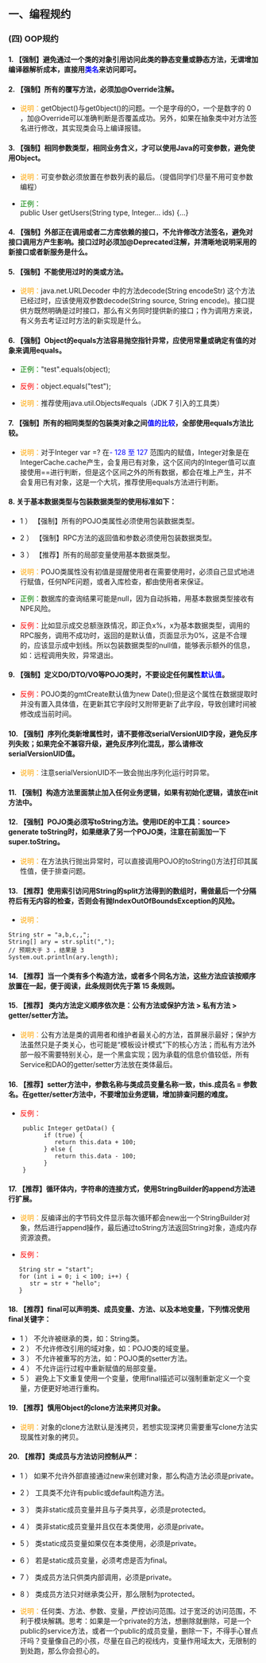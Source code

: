 ## 一、编程规约

### (四) OOP规约

#### 1. 【强制】避免通过一个类的对象引用访问此类的静态变量或静态方法，无谓增加编译器解析成本，直接用<font color="blue">类名</font>来访问即可。

#### 2. 【强制】所有的覆写方法，必须加@Override注解。

- <font color="orange">说明：</font>getObject()与get0bject()的问题。一个是字母的O，一个是数字的 0 ，加@Override可以准确判断是否覆盖成功。另外，如果在抽象类中对方法签名进行修改，其实现类会马上编译报错。

#### 3. 【强制】相同参数类型，相同业务含义，才可以使用Java的可变参数，避免使用Object。

- <font color="orange">说明：</font>可变参数必须放置在参数列表的最后。（提倡同学们尽量不用可变参数编程）

- <font color="green">正例：</font>  
public User getUsers(String type, Integer... ids) {...}  

#### 4. 【强制】外部正在调用或者二方库依赖的接口，不允许修改方法签名，避免对接口调用方产生影响。接口过时必须加@Deprecated注解，并清晰地说明采用的新接口或者新服务是什么。

#### 5. 【强制】不能使用过时的类或方法。

- <font color="orange">说明：</font>java.net.URLDecoder 中的方法decode(String encodeStr) 这个方法已经过时，应该使用双参数decode(String source, String encode)。接口提供方既然明确是过时接口，那么有义务同时提供新的接口；作为调用方来说，有义务去考证过时方法的新实现是什么。

#### 6. 【强制】Object的equals方法容易抛空指针异常，应使用常量或确定有值的对象来调用equals。

- <font color="green">正例：</font>"test".equals(object);

- <font color="red">反例：</font>object.equals("test");

- <font color="orange">说明：</font>推荐使用java.util.Objects#equals（JDK 7 引入的工具类）

#### 7. 【强制】所有的相同类型的包装类对象之间<font color="blue">值的比较</font>，全部使用equals方法比较。

- <font color="orange">说明：</font>对于Integer var =? 在<font color="blue">- 128 至 127</font> 范围内的赋值，Integer对象是在IntegerCache.cache产生，会复用已有对象，这个区间内的Integer值可以直接使用==进行判断，但是这个区间之外的所有数据，都会在堆上产生，并不会复用已有对象，这是一个大坑，推荐使用equals方法进行判断。

#### 8. 关于基本数据类型与包装数据类型的使用标准如下：

- 1 ） 【强制】所有的POJO类属性必须使用包装数据类型。

- 2 ） 【强制】RPC方法的返回值和参数必须使用包装数据类型。

- 3 ） 【推荐】所有的局部变量使用基本数据类型。

- <font color="orange">说明：</font>POJO类属性没有初值是提醒使用者在需要使用时，必须自己显式地进行赋值，任何NPE问题，或者入库检查，都由使用者来保证。

- <font color="green">正例：</font>数据库的查询结果可能是null，因为自动拆箱，用基本数据类型接收有NPE风险。

- <font color="red">反例：</font>比如显示成交总额涨跌情况，即正负x%，x为基本数据类型，调用的RPC服务，调用不成功时，返回的是默认值，页面显示为0%，这是不合理的，应该显示成中划线。所以包装数据类型的null值，能够表示额外的信息，如：远程调用失败，异常退出。

#### 9. 【强制】定义DO/DTO/VO等POJO类时，不要设定任何属性<font color="blue">默认值</font>。

- <font color="red">反例：</font>POJO类的gmtCreate默认值为new Date();但是这个属性在数据提取时并没有置入具体值，在更新其它字段时又附带更新了此字段，导致创建时间被修改成当前时间。

#### 10. 【强制】序列化类新增属性时，请不要修改serialVersionUID字段，避免反序列失败；如果完全不兼容升级，避免反序列化混乱，那么请修改serialVersionUID值。

- <font color="orange">说明：</font>注意serialVersionUID不一致会抛出序列化运行时异常。

#### 11. 【强制】构造方法里面禁止加入任何业务逻辑，如果有初始化逻辑，请放在init方法中。

#### 12. 【强制】POJO类必须写toString方法。使用IDE的中工具：source> generate toString时，如果继承了另一个POJO类，注意在前面加一下super.toString。

- <font color="orange">说明：</font>在方法执行抛出异常时，可以直接调用POJO的toString()方法打印其属性值，便于排查问题。

#### 13. 【推荐】使用索引访问用String的split方法得到的数组时，需做最后一个分隔符后有无内容的检查，否则会有抛IndexOutOfBoundsException的风险。

- <font color="orange">说明：</font>

```
String str = "a,b,c,,";
String[] ary = str.split(",");
// 预期大于 3 ，结果是 3
System.out.println(ary.length);
```

#### 14. 【推荐】当一个类有多个构造方法，或者多个同名方法，这些方法应该按顺序放置在一起，便于阅读，此条规则优先于第 15 条规则。

#### 15. 【推荐】 类内方法定义顺序依次是：公有方法或保护方法 > 私有方法 > getter/setter方法。

- <font color="orange">说明：</font>公有方法是类的调用者和维护者最关心的方法，首屏展示最好；保护方法虽然只是子类关心，也可能是“模板设计模式”下的核心方法；而私有方法外部一般不需要特别关心，是一个黑盒实现；因为承载的信息价值较低，所有Service和DAO的getter/setter方法放在类体最后。

#### 16. 【推荐】setter方法中，参数名称与类成员变量名称一致，this.成员名 = 参数名。在getter/setter方法中，不要增加业务逻辑，增加排查问题的难度。

- <font color="red">反例：</font>

```
	public Integer getData() {
          if (true) {
             return this.data + 100;
          } else {
             return this.data - 100;
          }
	}
```

#### 17. 【推荐】循环体内，字符串的连接方式，使用StringBuilder的append方法进行扩展。

- <font color="orange">说明：</font>反编译出的字节码文件显示每次循环都会new出一个StringBuilder对象，然后进行append操作，最后通过toString方法返回String对象，造成内存资源浪费。

- <font color="red">反例：</font>

```
   String str = "start";
   for (int i = 0; i < 100; i++) {
      str = str + "hello";
   }
```

#### 18. 【推荐】final可以声明类、成员变量、方法、以及本地变量，下列情况使用final关键字：

- 1 ） 不允许被继承的类，如：String类。
- 2 ） 不允许修改引用的域对象，如：POJO类的域变量。
- 3 ） 不允许被重写的方法，如：POJO类的setter方法。
- 4 ） 不允许运行过程中重新赋值的局部变量。
- 5 ） 避免上下文重复使用一个变量，使用final描述可以强制重新定义一个变量，方便更好地进行重构。

#### 19. 【推荐】慎用Object的clone方法来拷贝对象。

- <font color="orange">说明：</font>对象的clone方法默认是浅拷贝，若想实现深拷贝需要重写clone方法实现属性对象的拷贝。

#### 20. 【推荐】类成员与方法访问控制从严：

- 1 ） 如果不允许外部直接通过new来创建对象，那么构造方法必须是private。
- 2 ） 工具类不允许有public或default构造方法。
- 3 ） 类非static成员变量并且与子类共享，必须是protected。
- 4 ） 类非static成员变量并且仅在本类使用，必须是private。
- 5 ） 类static成员变量如果仅在本类使用，必须是private。
- 6 ） 若是static成员变量，必须考虑是否为final。
- 7 ） 类成员方法只供类内部调用，必须是private。
- 8 ） 类成员方法只对继承类公开，那么限制为protected。  

- <font color="orange">说明：</font>任何类、方法、参数、变量，严控访问范围。过于宽泛的访问范围，不利于模块解耦。思考：如果是一个private的方法，想删除就删除，可是一个public的service方法，或者一个public的成员变量，删除一下，不得手心冒点汗吗？变量像自己的小孩，尽量在自己的视线内，变量作用域太大，无限制的到处跑，那么你会担心的。